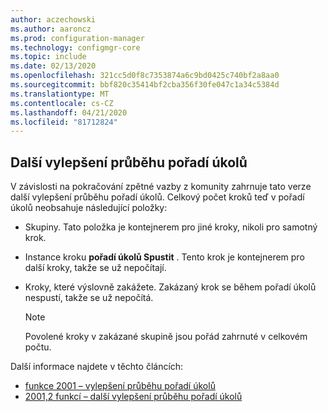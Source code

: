 ```yaml
---
author: aczechowski
ms.author: aaroncz
ms.prod: configuration-manager
ms.technology: configmgr-core
ms.topic: include
ms.date: 02/13/2020
ms.openlocfilehash: 321cc5d0f8c7353874a6c9bd0425c740bf2a8aa0
ms.sourcegitcommit: bbf820c35414bf2cba356f30fe047c1a34c5384d
ms.translationtype: MT
ms.contentlocale: cs-CZ
ms.lasthandoff: 04/21/2020
ms.locfileid: "81712824"
---
```

## <a name="additional-improvements-to-task-sequence-progress"></a><a name="bkmk_tsprogress"></a>Další vylepšení průběhu pořadí úkolů

<!--5932692-->

V závislosti na pokračování zpětné vazby z komunity zahrnuje tato verze další vylepšení průběhu pořadí úkolů. Celkový počet kroků teď v pořadí úkolů neobsahuje následující položky:

- Skupiny. Tato položka je kontejnerem pro jiné kroky, nikoli pro samotný krok.

- Instance kroku **pořadí úkolů Spustit** . Tento krok je kontejnerem pro další kroky, takže se už nepočítají.

- Kroky, které výslovně zakážete. Zakázaný krok se během pořadí úkolů nespustí, takže se už nepočítá.

    > [!NOTE]
    > Povolené kroky v zakázané skupině jsou pořád zahrnuté v celkovém počtu.

Další informace najdete v těchto článcích:

- [funkce 2001 – vylepšení průběhu pořadí úkolů](../../technical-preview-2001.md#bkmk_tsprogress)
- [2001,2 funkcí – další vylepšení průběhu pořadí úkolů](../../technical-preview-2001-2.md#bkmk_tsprogress)
